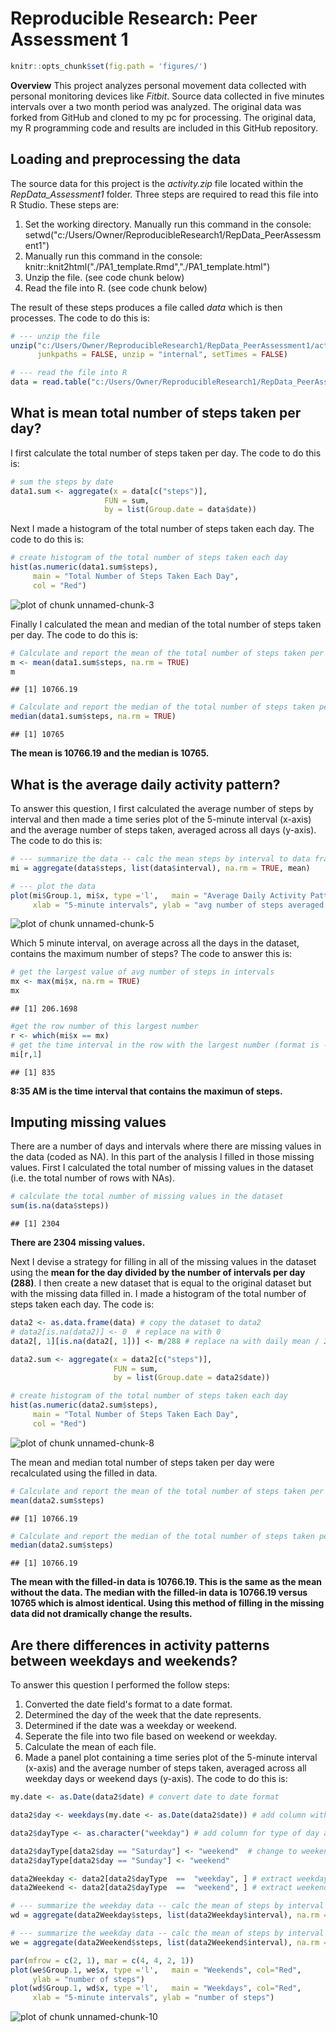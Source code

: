 Reproducible Research: Peer Assessment 1
========================================


```r
knitr::opts_chunk$set(fig.path = 'figures/')
```

**Overview**
This project analyzes personal movement data collected with personal monitoring devices like *Fitbit*.  Source data collected in five minutes intervals over a two month period was analyzed. The original data was forked from GitHub and cloned to my pc for processing.  The original data, my R programming code and results are included in this GitHub repository.

## Loading and preprocessing the data
The source data for this project is the *activity.zip* file located within the *RepData_Assessment1* folder.  Three steps are required to read this file into R Studio.  These steps are:

1. Set the working directory. Manually run this command in the console:  setwd("c:/Users/Owner/ReproducibleResearch1/RepData_PeerAssessment1")
2. Manually run this command in the console: knitr::knit2html("./PA1_template.Rmd","./PA1_template.html")
3. Unzip the file. (see code chunk below)
4. Read the file into R. (see code chunk below)

The result of these steps produces a file called *data* which is then processes.  The code to do this is:


```r
# --- unzip the file
unzip("c:/Users/Owner/ReproducibleResearch1/RepData_PeerAssessment1/activity.zip", files = NULL, list = FALSE, overwrite = TRUE,
      junkpaths = FALSE, unzip = "internal", setTimes = FALSE)

# --- read the file into R
data = read.table("c:/Users/Owner/ReproducibleResearch1/RepData_PeerAssessment1/activity.csv", header=TRUE, sep = ',')
```

## What is mean total number of steps taken per day?
I first calculate the total number of steps taken per day.  The code to do this is:

```r
# sum the steps by date
data1.sum <- aggregate(x = data[c("steps")],
                     FUN = sum,
                     by = list(Group.date = data$date))
```

Next I made a histogram of the total number of steps taken each day.  The code to do this is:

```r
# create histogram of the total number of steps taken each day
hist(as.numeric(data1.sum$steps), 
     main = "Total Number of Steps Taken Each Day", 
     col = "Red")
```

![plot of chunk unnamed-chunk-3](figures/unnamed-chunk-3-1.png) 

Finally I calculated the mean and median of the total number of steps taken per day.  The code to do this is:

```r
# Calculate and report the mean of the total number of steps taken per day
m <- mean(data1.sum$steps, na.rm = TRUE)
m
```

```
## [1] 10766.19
```

```r
# Calculate and report the median of the total number of steps taken per day
median(data1.sum$steps, na.rm = TRUE)
```

```
## [1] 10765
```
**The mean is 10766.19 and the median is 10765.**

## What is the average daily activity pattern?
To answer this question, I first calculated the average number of steps by interval and then made a time series plot of the 5-minute interval (x-axis) and the average number of steps taken, averaged across all days (y-axis).
The code to do this is:

```r
# --- summarize the data -- calc the mean steps by interval to data frame mi
mi = aggregate(data$steps, list(data$interval), na.rm = TRUE, mean)

# --- plot the data
plot(mi$Group.1, mi$x, type ='l',   main = "Average Daily Activity Pattern", col="Red", 
     xlab = "5-minute intervals", ylab = "avg number of steps averaged across all days")
```

![plot of chunk unnamed-chunk-5](figures/unnamed-chunk-5-1.png) 

Which 5 minute interval, on average across all the days in the dataset, contains the maximum number of steps?  The code to answer this is:

```r
# get the largest value of avg number of steps in intervals
mx <- max(mi$x, na.rm = TRUE)
mx
```

```
## [1] 206.1698
```

```r
#get the row number of this largest number
r <- which(mi$x == mx)
# get the time interval in the row with the largest number (format is -hmm)
mi[r,1]
```

```
## [1] 835
```
**8:35 AM is the time interval that contains the maximun of steps.**


## Imputing missing values
There are a number of days and intervals where there are missing values in the data (coded as NA).  In this part of the analysis I filled in those missing values.
First I calculated the total number of missing values in the dataset (i.e. the total number of rows with NAs).

```r
# calculate the total number of missing values in the dataset
sum(is.na(data$steps))
```

```
## [1] 2304
```
**There are 2304 missing values.**

Next I devise a strategy for filling in all of the missing values in the dataset using the **mean for the day divided by the number of intervals per day (288)**. 
I then create a new dataset that is equal to the original dataset but with the missing data filled in.  I made a histogram of the total number of steps taken each day.  The code is:

```r
data2 <- as.data.frame(data) # copy the dataset to data2
# data2[is.na(data2)] <- 0  # replace na with 0
data2[, 1][is.na(data2[, 1])] <- m/288 # replace na with daily mean / 288 intervals

data2.sum <- aggregate(x = data2[c("steps")],
                       FUN = sum,
                       by = list(Group.date = data2$date))

# create histogram of the total number of steps taken each day
hist(as.numeric(data2.sum$steps), 
     main = "Total Number of Steps Taken Each Day", 
     col = "Red")
```

![plot of chunk unnamed-chunk-8](figures/unnamed-chunk-8-1.png) 

The mean and median total number of steps taken per day were recalculated using the filled in data.

```r
# Calculate and report the mean of the total number of steps taken per day
mean(data2.sum$steps)
```

```
## [1] 10766.19
```

```r
# Calculate and report the median of the total number of steps taken per day
median(data2.sum$steps)
```

```
## [1] 10766.19
```
**The mean with the filled-in data is 10766.19.  This is the same as the mean without the data.  The median with the filled-in data is 10766.19 versus 10765 which is almost identical.  Using this method of filling in the missing data did not dramically change the results.**



## Are there differences in activity patterns between weekdays and weekends?
To answer this question I performed the follow steps:

1. Converted the date field's format to a date format.
2. Determined the day of the week that the date represents.
3. Determined if the date was a weekday or weekend.
4. Seperate the file into two file based on weekend or weekday.
5. Calculate the mean of each file.
6. Made a panel plot containing a time series plot of the 5-minute interval (x-axis) and the average number of steps taken, averaged across all weekday days or weekend days (y-axis).
The code to do this is:


```r
my.date <- as.Date(data2$date) # convert date to date format

data2$day <- weekdays(my.date <- as.Date(data2$date)) # add column with the day of the week

data2$dayType <- as.character("weekday") # add column for type of day and prefill with "weekday"

data2$dayType[data2$day == "Saturday"] <- "weekend"  # change to weekend
data2$dayType[data2$day == "Sunday"] <- "weekend"

data2Weekday <- data2[data2$dayType  ==  "weekday", ] # extract weekday data
data2Weekend <- data2[data2$dayType  ==  "weekend", ] # extract weekend data

# --- summarize the weekday data -- calc the mean of steps by interval to data frame wd
wd = aggregate(data2Weekday$steps, list(data2Weekday$interval), na.rm = TRUE, mean)

# --- summarize the weekday data -- calc the mean of steps by interval to data frame wd
we = aggregate(data2Weekend$steps, list(data2Weekend$interval), na.rm = TRUE, mean)

par(mfrow = c(2, 1), mar = c(4, 4, 2, 1))
plot(we$Group.1, we$x, type ='l',   main = "Weekends", col="Red", 
     ylab = "number of steps")
plot(wd$Group.1, wd$x, type ='l',   main = "Weekdays", col="Red", 
     xlab = "5-minute intervals", ylab = "number of steps")
```

![plot of chunk unnamed-chunk-10](figures/unnamed-chunk-10-1.png) 
